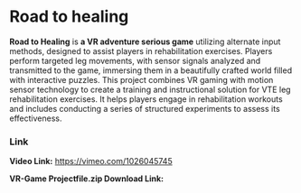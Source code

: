 # Road to healing
**Road to Healing** is **a VR adventure serious game** utilizing alternate input methods, designed to assist players in rehabilitation exercises. Players perform targeted leg movements, with sensor signals analyzed and transmitted to the game, immersing them in a beautifully crafted world filled with interactive puzzles. This project combines VR gaming with motion sensor technology to create a training and instructional solution for VTE leg rehabilitation exercises. It helps players engage in rehabilitation workouts and includes conducting a series of structured experiments to assess its effectiveness.

### Link
**Video Link:** https://vimeo.com/1026045745

**VR-Game Projectfile.zip Download Link:** 
